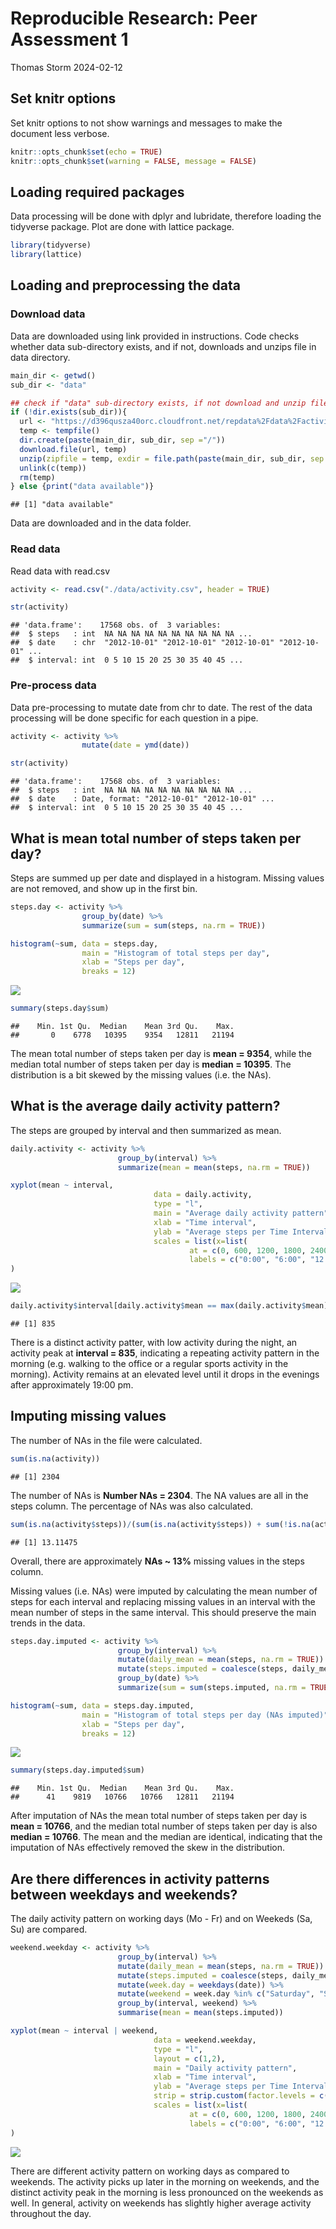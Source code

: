 Reproducible Research: Peer Assessment 1
================
Thomas Storm
2024-02-12

## Set knitr options

Set knitr options to not show warnings and messages to make the document
less verbose.

``` r
knitr::opts_chunk$set(echo = TRUE)
knitr::opts_chunk$set(warning = FALSE, message = FALSE) 
```

## Loading required packages

Data processing will be done with dplyr and lubridate, therefore loading
the tidyverse package. Plot are done with lattice package.

``` r
library(tidyverse)
library(lattice)
```

## Loading and preprocessing the data

### Download data

Data are downloaded using link provided in instructions. Code checks
whether data sub-directory exists, and if not, downloads and unzips file
in data directory.

``` r
main_dir <- getwd()
sub_dir <- "data"

## check if "data" sub-directory exists, if not download and unzip files in data folder
if (!dir.exists(sub_dir)){
  url <- "https://d396qusza40orc.cloudfront.net/repdata%2Fdata%2Factivity.zip"
  temp <- tempfile()
  dir.create(paste(main_dir, sub_dir, sep ="/"))
  download.file(url, temp)
  unzip(zipfile = temp, exdir = file.path(paste(main_dir, sub_dir, sep ="/")))
  unlink(c(temp))
  rm(temp)
} else {print("data available")}
```

    ## [1] "data available"

Data are downloaded and in the data folder.

### Read data

Read data with read.csv

``` r
activity <- read.csv("./data/activity.csv", header = TRUE)

str(activity)
```

    ## 'data.frame':    17568 obs. of  3 variables:
    ##  $ steps   : int  NA NA NA NA NA NA NA NA NA NA ...
    ##  $ date    : chr  "2012-10-01" "2012-10-01" "2012-10-01" "2012-10-01" ...
    ##  $ interval: int  0 5 10 15 20 25 30 35 40 45 ...

### Pre-process data

Data pre-processing to mutate date from chr to date. The rest of the
data processing will be done specific for each question in a pipe.

``` r
activity <- activity %>% 
                mutate(date = ymd(date))

str(activity)
```

    ## 'data.frame':    17568 obs. of  3 variables:
    ##  $ steps   : int  NA NA NA NA NA NA NA NA NA NA ...
    ##  $ date    : Date, format: "2012-10-01" "2012-10-01" ...
    ##  $ interval: int  0 5 10 15 20 25 30 35 40 45 ...

## What is mean total number of steps taken per day?

Steps are summed up per date and displayed in a histogram. Missing
values are not removed, and show up in the first bin.

``` r
steps.day <- activity %>%
                group_by(date) %>% 
                summarize(sum = sum(steps, na.rm = TRUE))

histogram(~sum, data = steps.day,
                main = "Histogram of total steps per day",
                xlab = "Steps per day",
                breaks = 12)
```

![](PA1_template_files/figure-gfm/activty%20per%20day-1.png)<!-- -->

``` r
summary(steps.day$sum)
```

    ##    Min. 1st Qu.  Median    Mean 3rd Qu.    Max. 
    ##       0    6778   10395    9354   12811   21194

The mean total number of steps taken per day is **mean = 9354**, while
the median total number of steps taken per day is **median = 10395**.
The distribution is a bit skewed by the missing values (i.e. the NAs).

## What is the average daily activity pattern?

The steps are grouped by interval and then summarized as mean.

``` r
daily.activity <- activity %>% 
                        group_by(interval) %>%
                        summarize(mean = mean(steps, na.rm = TRUE))

xyplot(mean ~ interval, 
                                data = daily.activity,
                                type = "l",
                                main = "Average daily activity pattern",
                                xlab = "Time interval",
                                ylab = "Average steps per Time Interval",
                                scales = list(x=list(
                                        at = c(0, 600, 1200, 1800, 2400),
                                        labels = c("0:00", "6:00", "12:00", "18:00", "24:00")))
)
```

![](PA1_template_files/figure-gfm/daily.activity-1.png)<!-- -->

``` r
daily.activity$interval[daily.activity$mean == max(daily.activity$mean)]
```

    ## [1] 835

There is a distinct activity patter, with low activity during the night,
an activity peak at **interval = 835**, indicating a repeating activity
pattern in the morning (e.g. walking to the office or a regular sports
activity in the morning). Activity remains at an elevated level until it
drops in the evenings after approximately 19:00 pm.

## Imputing missing values

The number of NAs in the file were calculated.

``` r
sum(is.na(activity))
```

    ## [1] 2304

The number of NAs is **Number NAs = 2304**. The NA values are all in the
steps column. The percentage of NAs was also calculated.

``` r
sum(is.na(activity$steps))/(sum(is.na(activity$steps)) + sum(!is.na(activity$steps)))*100
```

    ## [1] 13.11475

Overall, there are approximately **NAs \~ 13%** missing values in the
steps column.

Missing values (i.e. NAs) were imputed by calculating the mean number of
steps for each interval and replacing missing values in an interval with
the mean number of steps in the same interval. This should preserve the
main trends in the data.

``` r
steps.day.imputed <- activity %>% 
                        group_by(interval) %>% 
                        mutate(daily_mean = mean(steps, na.rm = TRUE)) %>%
                        mutate(steps.imputed = coalesce(steps, daily_mean)) %>%
                        group_by(date) %>% 
                        summarize(sum = sum(steps.imputed, na.rm = TRUE))

histogram(~sum, data = steps.day.imputed,
                main = "Histogram of total steps per day (NAs imputed)",
                xlab = "Steps per day",
                breaks = 12)
```

![](PA1_template_files/figure-gfm/imputation%20of%20missing%20values-1.png)<!-- -->

``` r
summary(steps.day.imputed$sum)
```

    ##    Min. 1st Qu.  Median    Mean 3rd Qu.    Max. 
    ##      41    9819   10766   10766   12811   21194

After imputation of NAs the mean total number of steps taken per day is
**mean = 10766**, and the median total number of steps taken per day is
also **median = 10766**. The mean and the median are identical,
indicating that the imputation of NAs effectively removed the skew in
the distribution.

## Are there differences in activity patterns between weekdays and weekends?

The daily activity pattern on working days (Mo - Fr) and on Weekeds (Sa,
Su) are compared.

``` r
weekend.weekday <- activity %>% 
                        group_by(interval) %>% 
                        mutate(daily_mean = mean(steps, na.rm = TRUE)) %>%
                        mutate(steps.imputed = coalesce(steps, daily_mean)) %>%
                        mutate(week.day = weekdays(date)) %>% 
                        mutate(weekend = week.day %in% c("Saturday", "Sunday")) %>%
                        group_by(interval, weekend) %>%
                        summarise(mean = mean(steps.imputed))

xyplot(mean ~ interval | weekend, 
                                data = weekend.weekday,
                                type = "l",
                                layout = c(1,2),
                                main = "Daily activity pattern",
                                xlab = "Time interval",
                                ylab = "Average steps per Time Interval",
                                strip = strip.custom(factor.levels = c("Working days", "Weekends")),
                                scales = list(x=list(
                                        at = c(0, 600, 1200, 1800, 2400),
                                        labels = c("0:00", "6:00", "12:00", "18:00", "24:00")))
)
```

![](PA1_template_files/figure-gfm/weekend-1.png)<!-- -->

There are different activity pattern on working days as compared to
weekends. The activity picks up later in the morning on weekends, and
the distinct activity peak in the morning is less pronounced on the
weekends as well. In general, activity on weekends has slightly higher
average activity throughout the day.
